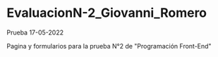 # EvaluacionN-2_Giovanni_Romero
Prueba 17-05-2022


Pagina y formularios para la prueba N°2 de "Programación Front-End"
